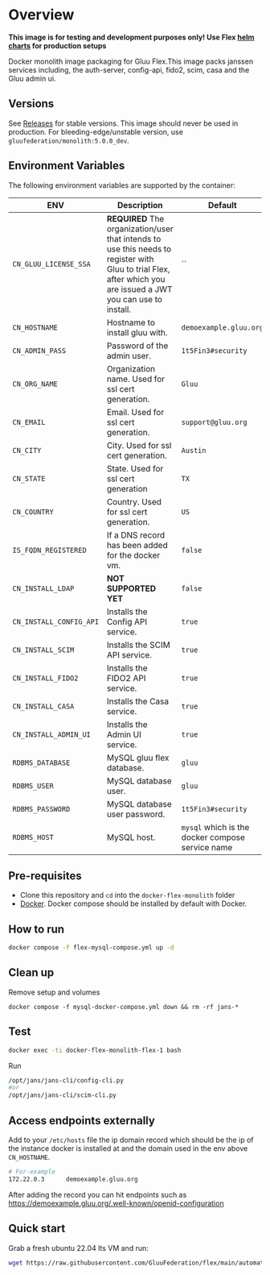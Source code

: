 # Overview

**This image is for testing and development purposes only! Use Flex [helm charts](../charts/gluu) for production setups**

Docker monolith image packaging for Gluu Flex.This image packs janssen services including, the auth-server, config-api, fido2, scim, casa and the Gluu admin ui.

## Versions

See [Releases](https://github.com/GluuFederation/docker-flex-monolith/releases) for stable versions. This image should never be used in production.
For bleeding-edge/unstable version, use `gluufederation/monolith:5.0.0_dev`.

## Environment Variables

The following environment variables are supported by the container:

| ENV                     | Description                                                                                                                                                     | Default                                          |
|-------------------------|-----------------------------------------------------------------------------------------------------------------------------------------------------------------|--------------------------------------------------|
| `CN_GLUU_LICENSE_SSA`   | **REQUIRED** The organization/user that intends to use this needs to register with Gluu to trial Flex, after which you are issued a JWT you can use to install. | ``                                               |
| `CN_HOSTNAME`           | Hostname to install gluu with.                                                                                                                                  | `demoexample.gluu.org`                           |
| `CN_ADMIN_PASS`         | Password of the admin user.                                                                                                                                     | `1t5Fin3#security`                               |
| `CN_ORG_NAME`           | Organization name. Used for ssl cert generation.                                                                                                                | `Gluu`                                           |
| `CN_EMAIL`              | Email. Used for ssl cert generation.                                                                                                                            | `support@gluu.org`                               |
| `CN_CITY`               | City. Used for ssl cert generation.                                                                                                                             | `Austin`                                         |
| `CN_STATE`              | State. Used for ssl cert generation                                                                                                                             | `TX`                                             |
| `CN_COUNTRY`            | Country. Used for ssl cert generation.                                                                                                                          | `US`                                             |
| `IS_FQDN_REGISTERED`    | If a DNS record has been added for the docker vm.                                                                                                               | `false`                                          |
| `CN_INSTALL_LDAP`       | **NOT SUPPORTED YET**                                                                                                                                           | `false`                                          |
| `CN_INSTALL_CONFIG_API` | Installs the Config API service.                                                                                                                                | `true`                                           |
| `CN_INSTALL_SCIM`       | Installs the SCIM  API service.                                                                                                                                 | `true`                                           |
| `CN_INSTALL_FIDO2`      | Installs the FIDO2 API service.                                                                                                                                 | `true`                                           |
| `CN_INSTALL_CASA`       | Installs the Casa service.                                                                                                                                      | `true`                                           |
| `CN_INSTALL_ADMIN_UI`   | Installs the Admin UI service.                                                                                                                                  | `true`                                           |
| `RDBMS_DATABASE`        | MySQL gluu flex database.                                                                                                                                       | `gluu`                                           |
| `RDBMS_USER`            | MySQL database user.                                                                                                                                            | `gluu`                                           |
| `RDBMS_PASSWORD`        | MySQL database user password.                                                                                                                                   | `1t5Fin3#security`                               |
| `RDBMS_HOST`            | MySQL host.                                                                                                                                                     | `mysql` which is the docker compose service name |


## Pre-requisites
- Clone this repository and `cd` into the `docker-flex-monolith` folder
- [Docker](https://docs.docker.com/install). Docker compose should be installed by default with Docker.

## How to run

```bash
docker compose -f flex-mysql-compose.yml up -d
```

## Clean up

Remove setup and volumes

```
docker compose -f mysql-docker-compose.yml down && rm -rf jans-*
```

## Test

```bash
docker exec -ti docker-flex-monolith-flex-1 bash
```

Run 
```bash
/opt/jans/jans-cli/config-cli.py
#or
/opt/jans/jans-cli/scim-cli.py
```

## Access endpoints externally

Add to your `/etc/hosts` file the ip domain record which should be the ip of the instance docker is installed at and the domain used in the env above `CN_HOSTNAME`.

```bash
# For-example
172.22.0.3      demoexample.gluu.org
```

After adding the record you can hit endpoints such as https://demoexample.gluu.org/.well-known/openid-configuration

## Quick start 

Grab a fresh ubuntu 22.04 lts VM and run:

```bash
wget https://raw.githubusercontent.com/GluuFederation/flex/main/automation/startflexmonolithdemo.sh && chmod u+x startflexmonolithdemo.sh && sudo bash startflexmonolithdemo.sh demoexample.gluu.org MYSQL
```

